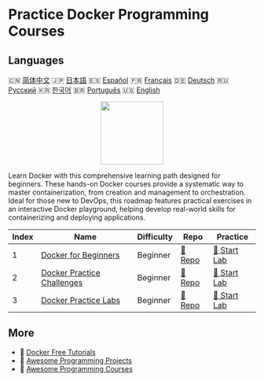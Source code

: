 # Practice Docker Programming Courses

## Languages

🇨🇳 [简体中文](README_zh.md) 🇯🇵 [日本語](README_ja.md) 🇪🇸 [Español](README_es.md) 🇫🇷 [Français](README_fr.md) 🇩🇪 [Deutsch](README_de.md) 🇷🇺 [Русский](README_ru.md) 🇰🇷 [한국어](README_ko.md) 🇧🇷 [Português](README_pt.md) 🇺🇸 [English](README.md) 

<div align="center">
<img width="128px" src="https://file.labex.io/path/X5zPui0XRqNx.png">
</div>

Learn Docker with this comprehensive learning path designed for beginners. These hands-on Docker courses provide a systematic way to master containerization, from creation and management to orchestration. Ideal for those new to DevOps, this roadmap features practical exercises in an interactive Docker playground, helping develop real-world skills for containerizing and deploying applications.

|   Index | Name                                                                              | Difficulty   | Repo                                                                | Practice                                                            |
|---------|-----------------------------------------------------------------------------------|--------------|---------------------------------------------------------------------|---------------------------------------------------------------------|
|       1 | [Docker for Beginners](https://labex.io/courses/docker-for-beginners)             | Beginner     | [🔗 Repo](https://github.com/labex-labs/docker-for-beginners)       | [🚀 Start Lab](https://labex.io/courses/docker-for-beginners)       |
|       2 | [Docker Practice Challenges](https://labex.io/courses/docker-practice-challenges) | Beginner     | [🔗 Repo](https://github.com/labex-labs/docker-practice-challenges) | [🚀 Start Lab](https://labex.io/courses/docker-practice-challenges) |
|       3 | [Docker Practice Labs](https://labex.io/courses/docker-practice-labs)             | Beginner     | [🔗 Repo](https://github.com/labex-labs/docker-practice-labs)       | [🚀 Start Lab](https://labex.io/courses/docker-practice-labs)       |

## More

- 🔗 [Docker Free Tutorials](https://github.com/labex-labs/docker-free-tutorials)
- 🔗 [Awesome Programming Projects](https://github.com/labex-labs/awesome-programming-projects)
- 🔗 [Awesome Programming Courses](https://github.com/labex-labs/awesome-programming-courses)

